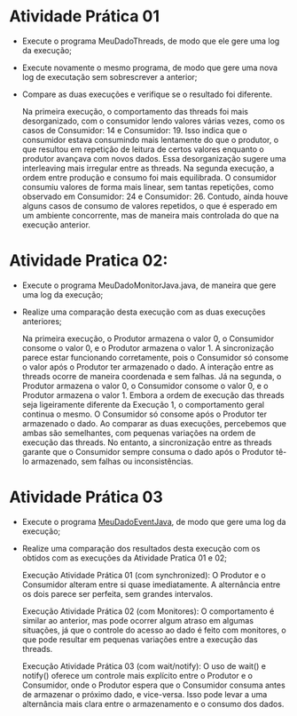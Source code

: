 # Atividade Prática 01
* Execute o programa MeuDadoThreads, de modo que ele gere uma log da execução;
* Execute novamente o mesmo programa, de modo que gere uma nova log de executação sem sobrescrever a anterior;
* Compare as duas execuções e verifique se o resultado foi diferente.

  Na primeira execução, o comportamento das threads foi mais desorganizado, com o consumidor lendo valores várias vezes, como os casos de Consumidor: 14 e Consumidor: 19. Isso indica que o consumidor estava consumindo mais lentamente do que o produtor, o que resultou em repetição de leitura de certos valores enquanto o produtor avançava com novos dados. Essa desorganização sugere uma interleaving mais irregular entre as threads.
  Na segunda execução, a ordem entre produção e consumo foi mais equilibrada. O consumidor consumiu valores de forma mais linear, sem tantas repetições, como observado em Consumidor: 24 e Consumidor: 26. Contudo, ainda houve alguns casos de consumo de valores repetidos, o que é esperado em um ambiente concorrente, mas de maneira mais controlada do que na execução anterior.

# Atividade Pratica 02:
* Execute o programa MeuDadoMonitorJava.java, de maneira que gere uma log da execução;
* Realize uma comparação desta execução com as duas execuções anteriores;

  Na primeira execução, o Produtor armazena o valor 0, o Consumidor consome o valor 0, e o Produtor armazena o valor 1. A sincronização parece estar funcionando corretamente, pois o Consumidor só consome o valor após o Produtor ter armazenado o dado. A interação entre as threads ocorre de maneira coordenada e sem falhas.
  Já na segunda, o Produtor armazena o valor 0, o Consumidor consome o valor 0, e o Produtor armazena o valor 1. Embora a ordem de execução das threads seja ligeiramente diferente da Execução 1, o comportamento geral continua o mesmo. O Consumidor só consome após o Produtor ter armazenado o dado.
  Ao comparar as duas execuções, percebemos que ambas são semelhantes, com pequenas variações na ordem de execução das threads. No entanto, a sincronização entre as threads garante que o Consumidor sempre consuma o dado após o Produtor tê-lo armazenado, sem falhas ou inconsistências.


# Atividade Prática 03
* Execute o programa [MeuDadoEventJava](./MeuDadoEventJava.java), de modo que gere uma log da execução;
* Realize uma comparação dos resultados desta execução com os obtidos com as execuções da Atividade Pratica 01 e 02;

  Execução Atividade Prática 01 (com synchronized): O Produtor e o Consumidor alteram entre si quase imediatamente. A alternância entre os dois parece ser perfeita, sem grandes intervalos.
  
  Execução Atividade Prática 02 (com Monitores): O comportamento é similar ao anterior, mas pode ocorrer algum atraso em algumas situações, já que o controle do acesso ao dado é feito com monitores, o que pode resultar em pequenas variações entre a execução das threads.
  
  Execução Atividade Prática 03 (com wait/notify): O uso de wait() e notify() oferece um controle mais explícito entre o Produtor e o Consumidor, onde o Produtor espera que o Consumidor consuma antes de armazenar o próximo dado, e vice-versa. Isso pode levar a uma alternância mais clara entre o armazenamento e o consumo dos dados.
